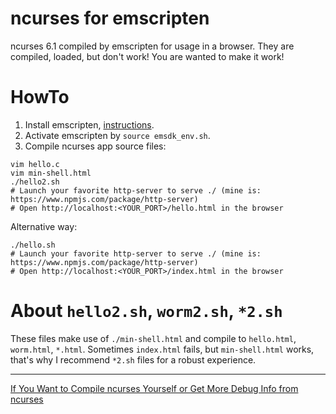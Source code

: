 # ncurses for emscripten

ncurses 6.1 compiled by emscripten for usage in a browser. They are compiled, loaded, but don't work! You are wanted to make it work!

# HowTo

1. Install emscripten, [instructions](https://webassembly.org/getting-started/developers-guide/).
2. Activate emscripten by `source emsdk_env.sh`.
2. Compile ncurses app source files:
```sh-session
vim hello.c
vim min-shell.html
./hello2.sh
# Launch your favorite http-server to serve ./ (mine is: https://www.npmjs.com/package/http-server)
# Open http://localhost:<YOUR_PORT>/hello.html in the browser
```
Alternative way:
```sh-session
./hello.sh
# Launch your favorite http-server to serve ./ (mine is: https://www.npmjs.com/package/http-server)
# Open http://localhost:<YOUR_PORT>/index.html in the browser
```

# About `hello2.sh`, `worm2.sh`, `*2.sh`

These files make use of `./min-shell.html` and compile to `hello.html`, `worm.html`, `*.html`.
Sometimes `index.html` fails, but `min-shell.html` works, that's why I recommend `*2.sh` files for a robust experience.

---------------------

[If You Want to Compile ncurses Yourself or Get More Debug Info from ncurses](./COMPILE.md)

